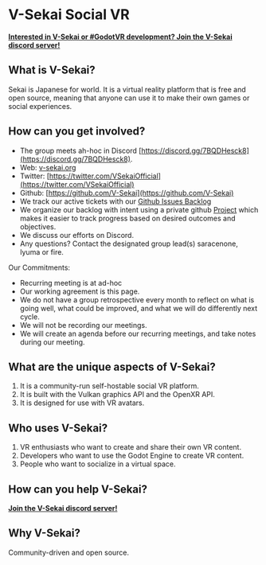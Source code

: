 # V-Sekai Social VR

**[Interested in V-Sekai or #GodotVR development? Join the V-Sekai discord server!](https://discord.gg/7BQDHesck8)**

## What is V-Sekai?

Sekai is Japanese for world. It is a virtual reality platform that is free and open source, meaning that anyone can use it to make their own games or social experiences.

## How can you get involved?

- The group meets ah-hoc in Discord [https://discord.gg/7BQDHesck8](https://discord.gg/7BQDHesck8).
- Web: [v-sekai.org](https://v-sekai.org)
- Twitter: [https://twitter.com/VSekaiOfficial](https://twitter.com/VSekaiOfficial)
- Github: [https://github.com/V-Sekai](https://github.com/V-Sekai)
- We track our active tickets with our [Github Issues Backlog](https://github.com/V-Sekai/V-Sekai.github.io/issues)
- We organize our backlog with intent using a private github [Project](https://github.com/orgs/V-Sekai/projects/12) which makes it easier to track progress based on desired outcomes and objectives.
- We discuss our efforts on Discord.
- Any questions? Contact the designated group lead(s) saracenone, lyuma or fire.

Our Commitments: 

- Recurring meeting is at ad-hoc
- Our working agreement is this page.
- We do not have a group retrospective every month to reflect on what is going well, what could be improved, and what we will do differently next cycle. 
- We will not be recording our meetings.
- We will create an agenda before our recurring meetings, and take notes during our meeting. 

## What are the unique aspects of V-Sekai?

1. It is a community-run self-hostable social VR platform.
2. It is built with the Vulkan graphics API and the OpenXR API.
3. It is designed for use with VR avatars.

##  Who uses V-Sekai?

1. VR enthusiasts who want to create and share their own VR content.
2. Developers who want to use the Godot Engine to create VR content.
3. People who want to socialize in a virtual space.

## How can you help V-Sekai?
**[Join the V-Sekai discord server!](https://discord.gg/7BQDHesck8)**

## Why V-Sekai?
Community-driven and open source.

